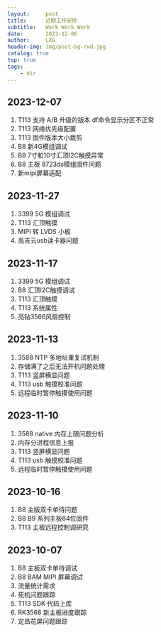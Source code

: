 ```yaml
---
layout:     post
title:      近期工作安排
subtitle:   Work Work Work
date:       2023-12-06
author:     LXG
header-img: img/post-bg-rwd.jpg
catalog: true
top: true
tags:
    - dir
---
```


## 2023-12-07

1. T113 支持 A/B 升级的版本 df命令显示分区不正常
2. T113 网络优先级配置
3. T113 固件版本大小裁剪
4. B8 新4G模组调试
5. B8 7寸和10寸汇顶I2C触摸异常
6. B8 主板 8723ds模组固件问题
7. 新mipi屏幕适配


## 2023-11-27

1. 3399 5G 模组调试
2. T113 汇顶触摸
3. MIPI 转 LVDS 小板
4. 高吉云usb读卡器问题

## 2023-11-17

1. 3399 5G 模组调试
2. B8 汇顶I2C触摸调试
3. T113 汇顶触摸
4. T113 系统属性
5. 亮钻3566风扇控制

## 2023-11-13

1. 3588 NTP 多地址重复试机制
2. 存储满了之后无法开机问题处理
3. T113 竖屏横显问题
4. T113 usb 触摸校准问题
5. 远程临时暂停触摸使用问题

## 2023-11-10

1. 3588 native 内存上限问题分析
2. 内存分进程信息上报
3. T113 竖屏横显问题
4. T113 usb 触摸校准问题
5. 远程临时暂停触摸使用问题

## 2023-10-16

1. B8 主版双卡单待问题
2. B8 B9 系列主板64位固件
3. T113 主板远程控制调研究

## 2023-10-07

1. B8 主板双卡单待调试
2. B8 BAM MIPI 屏幕调试
3. 流量统计需求
4. 死机问题跟踪
5. T113 SDK 代码上库
6. RK3568 新主板进度跟踪
7. 定昌花屏问题跟踪








